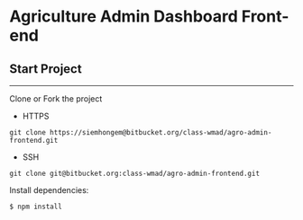 # Agriculture Admin Dashboard Front-end
## Start Project
---
Clone or Fork the project
- HTTPS
````
git clone https://siemhongem@bitbucket.org/class-wmad/agro-admin-frontend.git
````
- SSH
````
git clone git@bitbucket.org:class-wmad/agro-admin-frontend.git
````
Install dependencies:
````
$ npm install
````